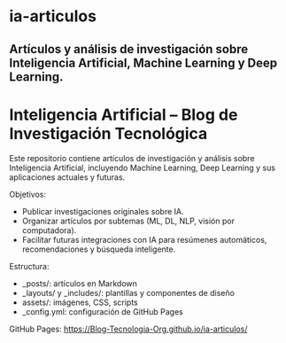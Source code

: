 # ia-articulos
Artículos y análisis de investigación sobre Inteligencia Artificial, Machine Learning y Deep Learning.
------------------------------------

# Inteligencia Artificial – Blog de Investigación Tecnológica

Este repositorio contiene artículos de investigación y análisis sobre Inteligencia Artificial, incluyendo Machine Learning, Deep Learning y sus aplicaciones actuales y futuras.

Objetivos:
- Publicar investigaciones originales sobre IA.
- Organizar artículos por subtemas (ML, DL, NLP, visión por computadora).
- Facilitar futuras integraciones con IA para resúmenes automáticos, recomendaciones y búsqueda inteligente.

Estructura:
- _posts/: artículos en Markdown
- _layouts/ y _includes/: plantillas y componentes de diseño
- assets/: imágenes, CSS, scripts
- _config.yml: configuración de GitHub Pages

GitHub Pages: https://Blog-Tecnologia-Org.github.io/ia-articulos/
